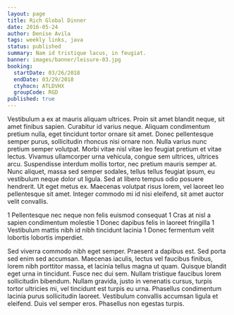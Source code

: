 ```yaml
---
layout: page
title: Rich Global Dinner
date: 2016-05-24
author: Denise Avila
tags: weekly links, java
status: published
summary: Nam id tristique lacus, in feugiat.
banner: images/banner/leisure-03.jpg
booking:
  startDate: 03/26/2018
  endDate: 03/29/2018
  ctyhocn: ATLDVHX
  groupCode: RGD
published: true
---
```

Vestibulum a ex at mauris aliquam ultrices. Proin sit amet blandit neque, sit amet finibus sapien. Curabitur id varius neque. Aliquam condimentum pretium nulla, eget tincidunt tortor ornare sit amet. Donec pellentesque semper purus, sollicitudin rhoncus nisi ornare non. Nulla varius nunc pretium semper volutpat. Morbi vitae nisl vitae leo feugiat pretium et vitae lectus. Vivamus ullamcorper urna vehicula, congue sem ultrices, ultrices arcu. Suspendisse interdum mollis tortor, nec pretium mauris semper at. Nunc aliquet, massa sed semper sodales, tellus tellus feugiat ipsum, eu vestibulum neque dolor ut ligula. Sed at libero tempus odio posuere hendrerit. Ut eget metus ex. Maecenas volutpat risus lorem, vel laoreet leo pellentesque sit amet. Integer commodo mi id nisi eleifend, sit amet auctor velit convallis.

1 Pellentesque nec neque non felis euismod consequat
1 Cras at nisl a sapien condimentum molestie
1 Donec dapibus felis in laoreet fringilla
1 Vestibulum mattis nibh id nibh tincidunt lacinia
1 Donec fermentum velit lobortis lobortis imperdiet.

Sed viverra commodo nibh eget semper. Praesent a dapibus est. Sed porta sed enim sed accumsan. Maecenas iaculis, lectus vel faucibus finibus, lorem nibh porttitor massa, et lacinia tellus magna ut quam. Quisque blandit eget urna in tincidunt. Fusce nec dui sem. Nullam tristique faucibus lorem sollicitudin bibendum. Nullam gravida, justo in venenatis cursus, turpis tortor ultricies mi, vel tincidunt est turpis eu urna. Phasellus condimentum lacinia purus sollicitudin laoreet. Vestibulum convallis accumsan ligula et eleifend. Duis vel semper eros. Phasellus non egestas turpis.
